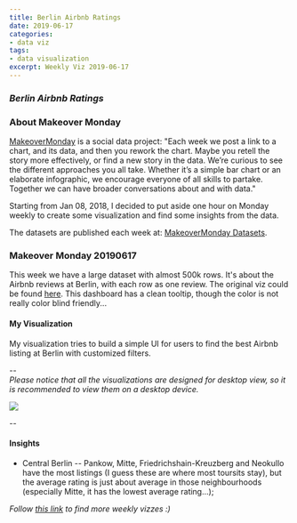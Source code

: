 ```yaml
---
title: Berlin Airbnb Ratings
date: 2019-06-17
categories:
- data viz
tags:
- data visualization
excerpt: Weekly Viz 2019-06-17
---
```


### *Berlin Airbnb Ratings*


### About Makeover Monday

[MakeoverMonday](http://www.makeovermonday.co.uk/) is a social data project:
"Each week we post a link to a chart, and its data, and then you rework the chart.
Maybe you retell the story more effectively, or find a new story in the data.
We’re curious to see the different approaches you all take. Whether it’s a simple bar chart or an elaborate infographic, we encourage everyone of all skills to partake.
Together we can have broader conversations about and with data."

Starting from Jan 08, 2018, I decided to put aside one hour on Monday weekly to create some visualization and find some insights from the data.

The datasets are published each week at: [MakeoverMonday Datasets](http://www.makeovermonday.co.uk/data/).

### Makeover Monday 20190617

This week we have a large dataset with almost 500k rows. It's about the Airbnb reviews at Berlin, with each row as one review. The original viz could be found [here](http://insideairbnb.com/berlin/?neighbourhood=&filterEntireHomes=false&filterHighlyAvailable=false&filterRecentReviews=false&filterMultiListings=false). This dashboard has a clean tooltip, though the color is not really color blind friendly...
  
#### My Visualization

My visualization tries to build a simple UI for users to find the best Airbnb listing at Berlin with customized filters.  

--  
*Please notice that all the visualizations are designed for desktop view, so it is recommended to view them on a desktop device.*  

<div class='tableauPlaceholder' id='viz1560824742744' style='position: relative'>
<noscript><a href='#'>
  <img alt=' ' src='https:&#47;&#47;public.tableau.com&#47;static&#47;images&#47;ma&#47;makeovermonday20190617&#47;FindYourAirbnbinBerlin&#47;1_rss.png' style='border: none' />
</a></noscript>
<object class='tableauViz'  style='display:none;'>
  <param name='host_url' value='https%3A%2F%2Fpublic.tableau.com%2F' />
  <param name='embed_code_version' value='3' />
  <param name='site_root' value='' />
  <param name='name' value='makeovermonday20190617&#47;FindYourAirbnbinBerlin' />
  <param name='tabs' value='no' />
  <param name='toolbar' value='yes' />
  <param name='static_image' value='https:&#47;&#47;public.tableau.com&#47;static&#47;images&#47;ma&#47;makeovermonday20190617&#47;FindYourAirbnbinBerlin&#47;1.png' />
  <param name='animate_transition' value='yes' />
  <param name='display_static_image' value='yes' />
  <param name='display_spinner' value='yes' />
  <param name='display_overlay' value='yes' />
  <param name='display_count' value='yes' />
</object></div>             
<script type='text/javascript'>          
  var divElement = document.getElementById('viz1560824742744');            
  var vizElement = divElement.getElementsByTagName('object')[0];             
  vizElement.style.width='800px';vizElement.style.height='827px';            
  var scriptElement = document.createElement('script');                  
  scriptElement.src = 'https://public.tableau.com/javascripts/api/viz_v1.js'; 
  vizElement.parentNode.insertBefore(scriptElement, vizElement);              
</script>
  
--  

#### Insights
* Central Berlin -- Pankow, Mitte, Friedrichshain-Kreuzberg and Neokullo have the most listings (I guess these are where most toursits stay), but the average rating is just about average in those neighbourhoods (especially Mitte, it has the lowest average rating...);  


*Follow [this link](https://yudong-94.github.io/personal-website/project/MakeOverMonday2019/) to find more weekly vizzes :)*